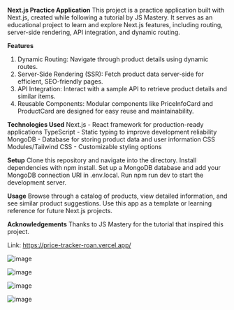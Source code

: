 **Next.js Practice Application**
This project is a practice application built with Next.js, created while following a tutorial by JS Mastery. It serves as an educational project to learn and explore Next.js features, including routing, server-side rendering, API integration, and dynamic routing.

**Features**
1. Dynamic Routing: Navigate through product details using dynamic routes.
2. Server-Side Rendering (SSR): Fetch product data server-side for efficient, SEO-friendly pages.
3. API Integration: Interact with a sample API to retrieve product details and similar items.
4. Reusable Components: Modular components like PriceInfoCard and ProductCard are designed for easy reuse and maintainability.

**Technologies Used**
Next.js - React framework for production-ready applications
TypeScript - Static typing to improve development reliability
MongoDB - Database for storing product data and user information
CSS Modules/Tailwind CSS - Customizable styling options

**Setup**
Clone this repository and navigate into the directory.
Install dependencies with npm install.
Set up a MongoDB database and add your MongoDB connection URI in .env.local.
Run npm run dev to start the development server.

**Usage**
Browse through a catalog of products, view detailed information, and see similar product suggestions. Use this app as a template or learning reference for future Next.js projects.

**Acknowledgements**
Thanks to JS Mastery for the tutorial that inspired this project.

Link: https://price-tracker-roan.vercel.app/

![image](https://github.com/user-attachments/assets/6d5e71ff-0b4f-4d85-a0c4-093b315150e2)

![image](https://github.com/user-attachments/assets/23dc79cd-5ce9-472e-912b-5cd63bfa6680)

![image](https://github.com/user-attachments/assets/186be6bd-497f-46e5-b670-07f0219bac3a)

![image](https://github.com/user-attachments/assets/e1705713-4d4f-40ab-871f-019ec7760165)




